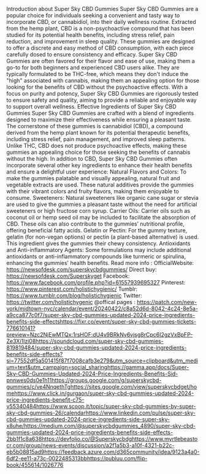 Introduction about Super Sky CBD Gummies
Super Sky CBD Gummies are a popular choice for individuals seeking a convenient and tasty way to incorporate CBD, or cannabidiol, into their daily wellness routine. Extracted from the hemp plant, CBD is a non-psychoactive compound that has been studied for its potential health benefits, including stress relief, pain reduction, and improvement in sleep quality. These gummies are designed to offer a discrete and easy method of CBD consumption, with each piece carefully dosed to ensure consistency and efficacy.
Super Sky CBD Gummies are often favored for their flavor and ease of use, making them a go-to for both beginners and experienced CBD users alike. They are typically formulated to be THC-free, which means they don't induce the "high" associated with cannabis, making them an appealing option for those looking for the benefits of CBD without the psychoactive effects. With a focus on purity and potency, Super Sky CBD Gummies are rigorously tested to ensure safety and quality, aiming to provide a reliable and enjoyable way to support overall wellness.
Effective Ingredients of Super Sky CBD Gummies
Super Sky CBD Gummies are crafted with a blend of ingredients designed to maximize their effectiveness while ensuring a pleasant taste. The cornerstone of these gummies is cannabidiol (CBD), a compound derived from the hemp plant known for its potential therapeutic benefits, including stress relief, pain management, and improved sleep patterns. Unlike THC, CBD does not produce psychoactive effects, making these gummies an appealing choice for those seeking the benefits of cannabis without the high.
In addition to CBD, Super Sky CBD Gummies often incorporate several other key ingredients to enhance their health benefits and ensure a delightful user experience:
Natural Flavors and Colors: To make the gummies palatable and visually appealing, natural fruit and vegetable extracts are used. These natural additives provide the gummies with their vibrant colors and fruity flavors, making them enjoyable to consume.
Sweeteners: Natural sweeteners like organic cane sugar or stevia are used to give the gummies a pleasant taste without the need for artificial sweeteners or high fructose corn syrup.
Carrier Oils: Carrier oils such as coconut oil or hemp seed oil may be included to facilitate the absorption of CBD. These oils can also contribute to the gummies’ nutritional profile, offering beneficial fatty acids.
Gelatin or Pectin: For the gummy texture, gelatin (for non-vegan options) or pectin (a plant-based alternative) is used. This ingredient gives the gummies their chewy consistency.
Antioxidants and Anti-inflammatory Agents: Some formulations may include additional antioxidants or anti-inflammatory compounds like turmeric or spirulina, enhancing the gummies' health benefits.
Read more info :
OfficialWebsite: https://newsofdesk.com/superskycbdgummies/
Direct buy: https://newsofdesk.com/Superskyget
Facebook: https://www.facebook.com/profile.php?id=61557939695327
Pinterest: https://www.pinterest.com/holistichygienic/
Tumblr: https://www.tumblr.com/blog/holistichygienic
Twitter: https://twitter.com/holistichygenic
@offical pages :
 https://patch.com/new-york/midtown-nyc/calendar/event/20240422/c8a52d6d-8042-4c24-8e5a-a9cca877c0f7/super-sky-cbd-gummies-updated-2024-price-ingredients-benefits-side-effectshttps://fixr.co/event/super-sky-cbd-gummies-tickets-776610141?preview=Nzc2NjEwMTQx:1rsHOF:dU4v9BRkNy6vjsg8rCpc6I2gzVxBpFP-Ze3Xi1Izi08https://soundcloud.com/super-sky-cbd-gummies-819819484/super-sky-cbd-gummies-updated-2024-price-ingredients-benefits-side-effects?si=77552df5a501415f87f7008cafb3e279&utm_source=clipboard&utm_medium=text&utm_campaign=social_sharinghttps://gamma.app/docs/Super-Sky-CBD-Gummies-Updated-2024-Price-Ingredients-Benefits-Sid-pnnwes0ds0e1h11https://groups.google.com/g/superskycbd-gummies/c/ve4NnqethTghttps://sites.google.com/view/superskycbdget/homehttps://www.click.in/gurgaon/super-sky-cbd-gummies-updated-2024-price-ingredients-benefit-c75-v55340484https://www.scoop.it/topic/super-sky-cbd-gummies-by-super-sky-cbd-gummies-26/calendarhttps://www.linkedin.com/pulse/super-sky-cbd-gummies-updated-2024-price-ingredients-side-super-sky-x8uhe/https://medium.com/@superskycbdgummies_4890/super-sky-cbd-gummies-updated-2024-price-ingredients-benefits-side-effects-2bb1f1c8a638https://devfolio.co/@Superskycbdghttps://www.myrtlebeastocr.com/group/news-events/discussion/a2f1a5b3-a10f-4321-b22c-eb5b08815ad9https://feedback.azure.com/d365community/idea/9123a4a0-6df2-ee11-a73c-0022485313bbhttps://publuu.com/flip-book/455614/1026776
